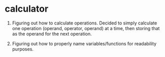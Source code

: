 # calculator

1. Figuring out how to calculate operations. Decided to simply calculate one operation (operand, operator, operand) at a time, then storing that as the operand for the next operation. 

2. Figuring out how to properly name variables/functions for readability purposes. 

